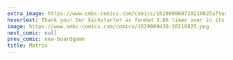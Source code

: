 ```yaml
---
extra_image: https://www.smbc-comics.com/comics/162990960720210825after.png
hovertext: Thank you! Our kickstarter as funded 3.66 times over in its first 24 hours! Nerdy boardgame INCOMING
image: https://www.smbc-comics.com/comics/1629909436-20210825.png
next_comic: null
prev_comic: new-boardgame
title: Matrix
---
```


